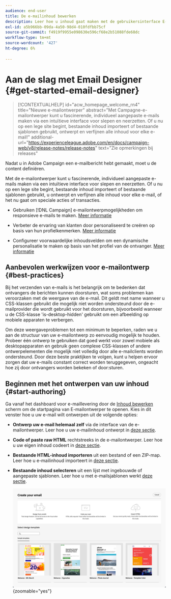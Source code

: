 ```yaml
---
audience: end-user
title: De e-mailinhoud bewerken
description: Leer hoe u inhoud gaat maken met de gebruikersinterface E-mailontwerper in Campagne Web
exl-id: a5b966bb-09da-4a50-98d4-010fdfbb75cf
source-git-commit: f4919f9955e098630e596cf68e2b51088fde68dc
workflow-type: tm+mt
source-wordcount: '427'
ht-degree: 6%

---
```


# Aan de slag met Email Designer {#get-started-email-designer}

>[!CONTEXTUALHELP]
>id="acw_homepage_welcome_rn4"
>title="Nieuwe e-mailontwerper"
>abstract="Met Campagne-e-mailontwerper kunt u fascinerende, individueel aangepaste e-mails maken via een intuïtieve interface voor slepen en neerzetten. Of u nu op een lege site begint, bestaande inhoud importeert of bestaande sjablonen gebruikt, ontwerpt en verfijnen alle inhoud voor elke e-mail!"
>additional-url="https://experienceleague.adobe.com/en/docs/campaign-web/v8/release-notes/release-notes" text="Zie opmerkingen bij releases"

Nadat u in Adobe Campaign een e-mailbericht hebt gemaakt, moet u de content definiëren.

Met de e-mailontwerper kunt u fascinerende, individueel aangepaste e-mails maken via een intuïtieve interface voor slepen en neerzetten. Of u nu op een lege site begint, bestaande inhoud importeert of bestaande sjablonen gebruikt, u ontwerpt en verfijnen alle inhoud voor elke e-mail, of het nu gaat om speciale acties of transacties.

<!--Built to deliver HTML optimized for responsive design, the Email Designer allows you to easily define and apply visibility conditions and dynamic content to an email, template, or fragment directly through the user interface. You can seamlessly switch between the drag and drop interface and HTML code at the click of a button.

The Email Designer allows you to create email content and email content templates. It is compatible with simple emails, transactional emails, A/B test emails, multilingual emails, and recurring emails.-->

* Gebruiken [!DNL Campaign] e-mailontwerpmogelijkheden om responsieve e-mails te maken. [Meer informatie](create-email-content.md)

* Verbeter de ervaring van klanten door personaliseerd te creëren op basis van hun profielkenmerken. [Meer informatie](../personalization/personalize.md)

* Configureer voorwaardelijke inhoudsvelden om een dynamische personalisatie te maken op basis van het profiel van de ontvanger. [Meer informatie](../personalization/conditions.md)

## Aanbevolen werkwijzen voor e-mailontwerp {#best-practices}

Bij het verzenden van e-mails is het belangrijk om te bedenken dat ontvangers de berichten kunnen doorsturen, wat soms problemen kan veroorzaken met de weergave van de e-mail. Dit geldt met name wanneer u CSS-klassen gebruikt die mogelijk niet worden ondersteund door de e-mailprovider die wordt gebruikt voor het doorsturen, bijvoorbeeld wanneer u de CSS-klasse &#39;is-desktop-hidden&#39; gebruikt om een afbeelding op mobiele apparaten te verbergen.

Om deze weergaveproblemen tot een minimum te beperken, raden we u aan de structuur van uw e-mailontwerp zo eenvoudig mogelijk te houden. Probeer één ontwerp te gebruiken dat goed werkt voor zowel mobiele als desktopapparaten en gebruik geen complexe CSS-klassen of andere ontwerpelementen die mogelijk niet volledig door alle e-mailclients worden ondersteund. Door deze beste praktijken te volgen, kunt u helpen ervoor zorgen dat uw e-mails constant correct worden teruggegeven, ongeacht hoe zij door ontvangers worden bekeken of door:sturen.

## Beginnen met het ontwerpen van uw inhoud {#start-authoring}

Ga vanaf het dashboard voor e-maillevering door de [Inhoud bewerken](edit-content.md) scherm om de startpagina van E-mailontwerper te openen. Kies in dit venster hoe u uw e-mail wilt ontwerpen uit de volgende opties:

* **Ontwerp uw e-mail helemaal zelf** via de interface van de e-mailontwerper. Leer hoe u uw e-mailinhoud ontwerpt in [deze sectie](create-email-content.md).

* **Code of paste raw HTML** rechtstreeks in de e-mailontwerper. Leer hoe u uw eigen inhoud codeert in [deze sectie](code-content.md).

* **Bestaande HTML-inhoud importeren** uit een bestand of een ZIP-map. Leer hoe u e-mailinhoud importeert in [deze sectie](existing-content.md).

* **Bestaande inhoud selecteren** uit een lijst met ingebouwde of aangepaste sjablonen. Leer hoe u met e-mailsjablonen werkt [deze sectie](create-email-templates.md).

  ![](assets/email_designer_create_options.png){zoomable=&quot;yes&quot;}
